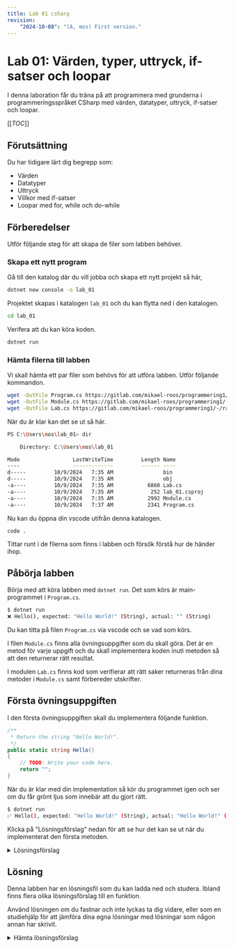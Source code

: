 ```yaml
---
title: Lab 01 csharp
revision:
    "2024-10-08": "(A, mos) First version."
---
```

Lab 01: Värden, typer, uttryck, if-satser och loopar 
===========================

I denna laboration får du träna på att programmera med grunderna i programmeringsspråket CSharp med värden, datatyper, uttryck, if-satser och loopar.

[[_TOC_]]



Förutsättning
---------------------------

Du har tidigare lärt dig begrepp som:

* Värden
* Datatyper
* Uttryck
* Villkor med if-satser
* Loopar med for, while och do-while



Förberedelser
---------------------------

Utför följande steg för att skapa de filer som labben behöver.



### Skapa ett nytt program

Gå till den katalog där du vill jobba och skapa ett nytt projekt så här,

```bash
dotnet new console -o lab_01
```

Projektet skapas i katalogen `lab_01` och du kan flytta ned i den katalogen.

```bash
cd lab_01
```

Verifera att du kan köra koden.

```bash
dotnet run
```



### Hämta filerna till labben

Vi skall hämta ett par filer som behövs för att utföra labben. Utför följande kommandon.

```bash
wget -OutFile Program.cs https://gitlab.com/mikael-roos/programmering1/-/raw/main/lab/lab_01/Program.cs
wget -OutFile Module.cs https://gitlab.com/mikael-roos/programmering1/-/raw/main/lab/lab_01/Module.cs
wget -OutFile Lab.cs https://gitlab.com/mikael-roos/programmering1/-/raw/main/lab/lab_01/Lab.cs
```

När du är klar kan det se ut så här.

```bash
PS C:\Users\mos\lab_01> dir

    Directory: C:\Users\mos\lab_01

Mode                 LastWriteTime         Length Name
----                 -------------         ------ ----
d-----         10/9/2024   7:35 AM                bin
d-----         10/9/2024   7:35 AM                obj
-a----         10/9/2024   7:35 AM           6860 Lab.cs
-a----         10/9/2024   7:35 AM            252 lab_01.csproj
-a----         10/9/2024   7:35 AM           2992 Module.cs
-a----         10/9/2024   7:37 AM           2341 Program.cs
```

Nu kan du öppna din vscode utifrån denna katalogen.

```
code .
```

Tittar runt i de filerna som finns i labben och försök förstå hur de händer ihop.



Påbörja labben
---------------------------

Börja med att köra labben med `dotnet run`. Det som körs är main-programmet i `Program.cs`.

```bash
$ dotnet run
❌ Hello(), expected: "Hello World!" (String), actual: "" (String)
```

Du kan titta på filen `Program.cs` via vscode och se vad som körs.

I filen `Module.cs` finns alla övningsuppgifter som du skall göra. Det är en metod för varje uppgift och du skall implementera koden inuti metoden så att den returnerar rätt resultat.

I modulen `Lab.cs` finns kod som verifierar att rätt saker returneras från dina metoder i `Module.cs` samt förbereder utskrifter.



Första övningsuppgiften
---------------------------

I den första övningsuppgiften skall du implementera följande funktion.

```csharp
/**
 * Return the string "Hello World!".
 */
public static string Hello()
{
    // TODO: Write your code here.
    return "";
}
```

När du är klar med din implementation så kör du programmet igen och ser om du får grönt ljus som innebär att du gjort rätt.

```bash
$ dotnet run
✅ Hello(), expected: "Hello World!" (String), actual: "Hello World!" (String)
```

Klicka på "Lösningsförslag" nedan för att se hur det kan se ut när du implementerat den första metoden.

<details>
<summary>Lösningsförslag</summary>

```csharp
/**
 * Return the string "Hello World!".
 */
public static string Hello()
{
    // TODO: Write your code here.
    return "Hello World!";
}
```

</details>



Lösning
---------------------------

Denna labben har en lösningsfil som du kan ladda ned och studera. Ibland finns flera olika lösningsförslag till en funktion.

Använd lösningen om du fastnar och inte lyckas ta dig vidare, eller som en studiehjälp för att jämföra dina egna lösningar med lösningar som någon annan har skrivit.

<details>
<summary>Hämta lösningsförslag</summary>

```bash
# Stå i katalogen där du har labben
wget -OutFile Solution.cs https://gitlab.com/mikael-roos/programmering1/-/raw/main/lab/lab_01/Solution.cs
```

</details>
